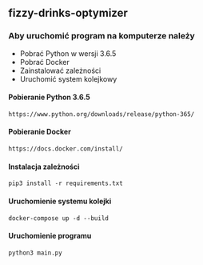 ## fizzy-drinks-optymizer
### Aby uruchomić program na komputerze należy
- Pobrać Python w wersji 3.6.5
- Pobrać Docker
- Zainstalować zależności
- Uruchomić system kolejkowy

#### Pobieranie Python 3.6.5
`https://www.python.org/downloads/release/python-365/`

#### Pobieranie Docker
`https://docs.docker.com/install/`

#### Instalacja zależności
`pip3 install -r requirements.txt`

#### Uruchomienie systemu kolejki
`docker-compose up -d --build`

#### Uruchomienie programu
`python3 main.py`
